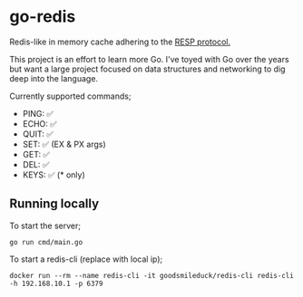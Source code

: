 # go-redis

Redis-like in memory cache adhering to the [RESP protocol.](https://redis.io/topics/protocol)

This project is an effort to learn more Go. I've toyed with Go over the years but want a large project focused on data structures and networking to dig deep into the language.

Currently supported commands;

 - PING: ✅
 - ECHO: ✅
 - QUIT: ✅
 - SET: ✅ (EX & PX args)
 - GET: ✅ 
 - DEL: ✅ 
 - KEYS: ✅ (* only)

## Running locally

To start the server;

    go run cmd/main.go

To start a redis-cli (replace with local ip);

    docker run --rm --name redis-cli -it goodsmileduck/redis-cli redis-cli -h 192.168.10.1 -p 6379